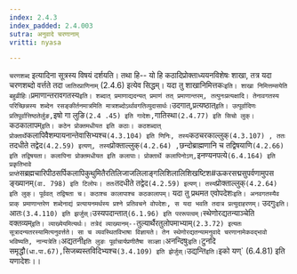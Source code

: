 ```yaml
---
index: 2.4.3
index_padded: 2.4.003
sutra: अनुवादे चरणानाम्
vritti: nyasa

---
```

`चरणशब्द` इत्यादिना सूत्रस्य विषयं दर्शयति। तथा हि-- यो हि कठादिप्रोक्ताध्ययनविशेषः शाखा, तत्र यदा चरणशब्दो वर्त्तते तदा `जातिरप्राणिनाम्` (2.4.6) इत्येव सिद्धम्। यदा तु शाखानिमित्तकः` इति। शाखा निमित्तम्सयेति बहुव्रीहिः। `प्रमाणान्तरावगतस्य` इति। शब्दात् प्रमाणाद्यदन्यत् प्रमाणं तत् प्रमाणान्तरम्, तत्पुनःप्रत्यक्षादि। तेनावगतस्य परिच्छिन्नस्य शब्देन रसङ्कीर्तनमात्रमिति मात्रशब्दोऽर्थावगतिव्युदासार्थः। `उदगात्,प्रत्यष्ठात्` इति। उत्पूर्वादिणः प्रतिपूर्वात्तिष्ठतेर्लुङ, `इषो गा लुङि` (2.4 .45) इति गादेशः, `गातिस्था` (2.4.77) इति सिचो लुक्। `कठकालापम्` इति। कठेन प्रोक्तमधीयत इति कठाः। कठशब्दात् प्रोक्तार्थे `कलापिवैशम्पायनान्तेवासिभ्यश्च` (4.3.104) इति णिनिः, तस्य `कठचरकाल्लुक्` (4.3.107) , ततः ` तदधीते तद्वेद` (4.2.59) इत्यण्, तस्य `प्रोक्ताल्लुक्` (4.2.64) , `छन्दोब्राह्मणानि च तद्विषयाणि` (4.2.66) इति तद्विषयता। कलापिना प्रोक्तमधीयत इति कलापाः। प्रोक्तार्थे कलापिनोऽण्, `इनण्यनपत्ये` (6.4.164) इति प्रकृतिभावे प्राप्ते `सब्रह्मचारिपीठसर्पिकलापिकुथुमितैरतिलिजाजलिलाङ्गलिशिलालिशिखष्टिश#ऊकरसद्मसुपर्वणामुपसङ्ख्यानम्` (वा. 798) इति टिलोपः। ततः `तदधीते तद्वेद` (4.2.59) इत्यण्। तस्य `प्रोक्ताल्लुक्` (4.2.64) इति लुक्। पूर्ववत् तद्विषता च। कठाश्च कालापाश्च कठकालापम्। ` यदा तु प्रथमत एवोपदेशः` इति। अनवगतस्यैव प्राक् प्रमाणान्तरेण शब्देनाद्यं प्रत्यायनमर्थस्य प्रश्ने प्रतिवचने वोपदेशः, स यदा भवति तदात्र प्रत्युदाहरणम्। ` उदगुः` इति। `आतः` (3.4.110) इति झर्जुस्। `उस्यपदान्तात्` (6.1.96) इति पररूपत्वम्। `स्थेणोरद्यतन्याञ्चेति वक्तव्यम्` इति। व्याख्येयमित्यर्थः। तत्रेदं व्याख्यानम्-- `तुल्यार्थैरतुलोपमाभ्याम्` (2.3.72) इत्यतः सूत्रादन्यतरस्यामित्यनुवर्त्तते। सा च व्यवस्थितविभाषा विज्ञायते। तेन स्थेणोरद्यतन्यामनुवादे चरणानामेकवद्भावो भविष्यति, नान्यत्रेति। `अद्यतनी` इति लुङः पूर्वाचार्यप्रणीतैषा सञ्ज्ञा। `अनन्दिषुः` इति। `टुनदि समृद्धौ` (धा.पा.67), `सिजब्यस्तविदिभ्यश्च` (3.4.109) इति झेर्जुस्। `उद्यन्ति` इति। `इको यण्` (6.4.81) इति यणादेशः।।